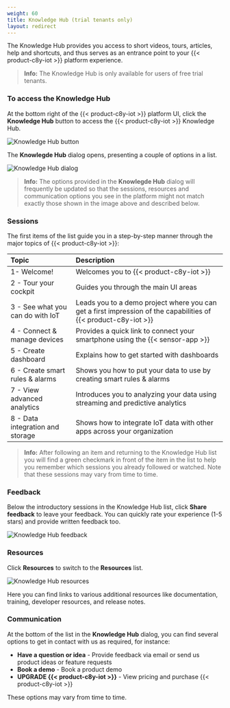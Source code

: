 ```yaml
---
weight: 60
title: Knowledge Hub (trial tenants only)
layout: redirect
---
```


The Knowledge Hub provides you access to short videos, tours, articles, help and shortcuts, and thus serves as an entrance point to your {{< product-c8y-iot >}} platform experience.

>**Info:** The Knowledge Hub is only available for users of free trial tenants.

### To access the Knowledge Hub

At the bottom right of the {{< product-c8y-iot >}} platform UI, click the **Knowledge Hub** button to access the {{< product-c8y-iot >}} Knowledge Hub.

![Knowledge Hub button](/images/users-guide/getting-started/getting-started-knowledge-hub-button.png)

The **Knowlegde Hub** dialog opens, presenting a couple of options in a list.

![Knowledge Hub dialog](/images/users-guide/getting-started/getting-started-knowledge-hub-dialog.png)

>**Info:** The options provided in the **Knowlegde Hub** dialog will frequently be updated so that the sessions, resources and communication options you see in the platform might not match exactly those shown in the image above and described below.

### Sessions

The first items of the list guide you in a step-by-step manner through the major topics of {{< product-c8y-iot >}}:

|Topic|Description|
|:---|:---|
|1- Welcome!|Welcomes you to {{< product-c8y-iot >}}|
|2 - Tour your cockpit|Guides you through the main UI areas|
|3 - See what you can do with IoT|Leads you to a demo project where you can get a first impression of the capabilities of {{< product-c8y-iot >}}|
|4 - Connect & manage devices|Provides a quick link to connect your smartphone using the {{< sensor-app >}}|
|5 - Create dashboard|Explains how to get started with dashboards|
|6 - Create smart rules & alarms|Shows you how to put your data to use by creating smart rules & alarms|
|7 - View advanced analytics|Introduces you to analyzing your data using streaming and predictive analytics|
|8 - Data integration and storage|Shows how to integrate IoT data with other apps across your organization|

>**Info:** After following an item and returning to the Knowledge Hub list you will find a green checkmark in front of the item in the list to help you remember which sessions you already followed or watched. Note that these sessions may vary from time to time.  


### Feedback

Below the introductory sessions in the Knowledge Hub list, click **Share feedback** to leave your feedback. You can quickly rate your experience (1-5 stars) and provide written feedback too.

![Knowledge Hub feedback](/images/users-guide/getting-started/getting-started-knowledge-hub-feedback.png)

### Resources

Click **Resources** to switch to the **Resources** list.

![Knowledge Hub resources](/images/users-guide/getting-started/getting-started-knowledge-hub-resources.png)

Here you can find links to various additional resources like documentation, training, developer resources, and release notes.

### Communication

At the bottom of the list in the **Knowledge Hub** dialog, you can find several options to get in contact with us as required, for instance:

* **Have a question or idea** - Provide feedback via email or send us product ideas or feature requests
* **Book a demo** - Book a product demo
* **UPGRADE {{< product-c8y-iot >}}** - View pricing and purchase {{< product-c8y-iot >}}

These options may vary from time to time.
